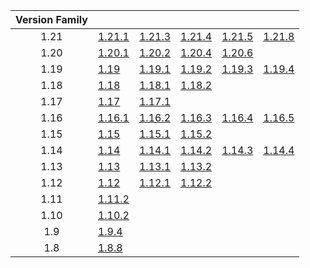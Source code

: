 | Version Family | | | | | |
|:---:|---|---|---|---|---|
| 1.21 | [1.21.1](https://github.com/BaldGang/spigot-build/releases/download/20250913/spigot-1.21.1.jar) | [1.21.3](https://github.com/BaldGang/spigot-build/releases/download/20250913/spigot-1.21.3.jar) | [1.21.4](https://github.com/BaldGang/spigot-build/releases/download/20250913/spigot-1.21.4.jar) | [1.21.5](https://github.com/BaldGang/spigot-build/releases/download/20250913/spigot-1.21.5.jar) | [1.21.8](https://github.com/BaldGang/spigot-build/releases/download/20250913/spigot-1.21.8.jar) |
| 1.20 | [1.20.1](https://github.com/BaldGang/spigot-build/releases/download/20250913/spigot-1.20.1.jar) | [1.20.2](https://github.com/BaldGang/spigot-build/releases/download/20250913/spigot-1.20.2.jar) | [1.20.4](https://github.com/BaldGang/spigot-build/releases/download/20250913/spigot-1.20.4.jar) | [1.20.6](https://github.com/BaldGang/spigot-build/releases/download/20250913/spigot-1.20.6.jar) | |
| 1.19 | [1.19](https://github.com/BaldGang/spigot-build/releases/download/20250913/spigot-1.19.jar) | [1.19.1](https://github.com/BaldGang/spigot-build/releases/download/20250913/spigot-1.19.1.jar) | [1.19.2](https://github.com/BaldGang/spigot-build/releases/download/20250913/spigot-1.19.2.jar) | [1.19.3](https://github.com/BaldGang/spigot-build/releases/download/20250913/spigot-1.19.3.jar) | [1.19.4](https://github.com/BaldGang/spigot-build/releases/download/20250913/spigot-1.19.4.jar) |
| 1.18 | [1.18](https://github.com/BaldGang/spigot-build/releases/download/20250913/spigot-1.18.jar) | [1.18.1](https://github.com/BaldGang/spigot-build/releases/download/20250913/spigot-1.18.1.jar) | [1.18.2](https://github.com/BaldGang/spigot-build/releases/download/20250913/spigot-1.18.2.jar) | | |
| 1.17 | [1.17](https://github.com/BaldGang/spigot-build/releases/download/20250913/spigot-1.17.jar) | [1.17.1](https://github.com/BaldGang/spigot-build/releases/download/20250913/spigot-1.17.1.jar) | | | |
| 1.16 | [1.16.1](https://github.com/BaldGang/spigot-build/releases/download/20250913/spigot-1.16.1.jar) | [1.16.2](https://github.com/BaldGang/spigot-build/releases/download/20250913/spigot-1.16.2.jar) | [1.16.3](https://github.com/BaldGang/spigot-build/releases/download/20250913/spigot-1.16.3.jar) | [1.16.4](https://github.com/BaldGang/spigot-build/releases/download/20250913/spigot-1.16.4.jar) | [1.16.5](https://github.com/BaldGang/spigot-build/releases/download/20250913/spigot-1.16.5.jar) |
| 1.15 | [1.15](https://github.com/BaldGang/spigot-build/releases/download/20250913/spigot-1.15.jar) | [1.15.1](https://github.com/BaldGang/spigot-build/releases/download/20250913/spigot-1.15.1.jar) | [1.15.2](https://github.com/BaldGang/spigot-build/releases/download/20250913/spigot-1.15.2.jar) | | |
| 1.14 | [1.14](https://github.com/BaldGang/spigot-build/releases/download/20250913/spigot-1.14.jar) | [1.14.1](https://github.com/BaldGang/spigot-build/releases/download/20250913/spigot-1.14.1.jar) | [1.14.2](https://github.com/BaldGang/spigot-build/releases/download/20250913/spigot-1.14.2.jar) | [1.14.3](https://github.com/BaldGang/spigot-build/releases/download/20250913/spigot-1.14.3.jar) | [1.14.4](https://github.com/BaldGang/spigot-build/releases/download/20250913/spigot-1.14.4.jar) |
| 1.13 | [1.13](https://github.com/BaldGang/spigot-build/releases/download/20250913/spigot-1.13.jar) | [1.13.1](https://github.com/BaldGang/spigot-build/releases/download/20250913/spigot-1.13.1.jar) | [1.13.2](https://github.com/BaldGang/spigot-build/releases/download/20250913/spigot-1.13.2.jar) | | |
| 1.12 | [1.12](https://github.com/BaldGang/spigot-build/releases/download/20250913/spigot-1.12.jar) | [1.12.1](https://github.com/BaldGang/spigot-build/releases/download/20250913/spigot-1.12.1.jar) | [1.12.2](https://github.com/BaldGang/spigot-build/releases/download/20250913/spigot-1.12.2.jar) | | |
| 1.11 | [1.11.2](https://github.com/BaldGang/spigot-build/releases/download/20250913/spigot-1.11.2.jar) | | | | |
| 1.10 | [1.10.2](https://github.com/BaldGang/spigot-build/releases/download/20250913/spigot-1.10.2.jar) | | | | |
| 1.9 | [1.9.4](https://github.com/BaldGang/spigot-build/releases/download/20250913/spigot-1.9.4.jar) | | | | |
| 1.8 | [1.8.8](https://github.com/BaldGang/spigot-build/releases/download/20250913/spigot-1.8.8.jar) | | | | |
